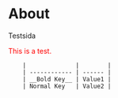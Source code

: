 # About

Testsida


<p style="color: red;">This is a test.</p>


        |              |        |
        | ------------ | ------ |
        | __Bold Key__ | Value1 |
        | Normal Key   | Value2 |